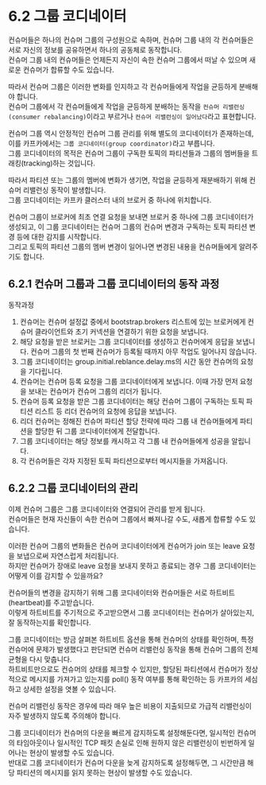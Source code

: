 # 6.2 그룹 코디네이터


컨슈머들은 하나의 컨슈머 그룹의 구성원으로 속하며, 컨슈머 그룹 내의 각 컨슈머들은 서로 자신의 정보를 공유하면서 하나의 공동체로 동작합니다.  
컨슈머 그룹 내의 컨슈머들은 언제든지 자신이 속한 컨슈머 그룹에서 떠날 수 있으며 새로운 컨슈머가 합류할 수도 있습니다.  

따라서 컨슈머 그룹은 이러한 변화를 인지하고 각 컨슈머들에게 작업을 균등하게 분배해야 합니다.  
컨슈머 그룹에서 각 컨슈머들에게 작업을 균등하게 분배하는 동작을 `컨슈머 리밸런싱(consumer rebalancing)`이라고 부르거나 `컨슈머 리밸런싱이 일어났다`라고 표현합니다.  

컨슈머 그룹 역시 안정적인 컨슈머 그룹 관리를 위해 별도의 코디네이터가 존재하는데, 이를 카프카에서는 `그룹 코디네이터(group coordinator)`라고 부릅니다.  
그룹 코디네이터의 목적은 컨슈머 그룹이 구독한 토픽의 파티션들과 그룹의 멤버들을 트래킹(tracking)하는 것입니다.  

따라서 파티션 또는 그룹의 멤버에 변화가 생기면, 작업을 균등하게 재분배하기 위해 컨슈머 리밸런싱 동작이 발생합니다.  
그룹 코디네이터는 카프카 클러스터 내의 브로커 중 하나에 위치합니다.  

컨슈머 그룹이 브로커에 최초 연결 요청을 보내면 브로커 중 하나에 그룹 코디네이터가 생성되고, 이 그룹 코디네이터는 컨슈머 그룹의 컨슈머 변경과 구독하는 토픽 파티션 변경 등에 대한 감지를 시작합니다.  
그리고 토픽의 파티션 그룹의 멤버 변경이 일어나면 변경된 내용을 컨슈머들에게 알려주기도 합니다.  

## 6.2.1 컨슈머 그룹과 그룹 코디네이터의 동작 과정


동작과정  
1. 컨슈머는 컨슈머 설정값 중에서 bootstrap.brokers 리스트에 있는 브로커에게 컨슈머 클라이언트와 초기 커넥션을 연결하기 위한 요청을 보냅니다.  
2. 해당 요청을 받은 브로커는 그룹 코디네이터를 생성하고 컨슈머에게 응답을 보냅니다. 컨슈머 그룹의 첫 번째 컨슈머가 등록될 때까지 아무 작업도 일어나지 않습니다.
3. 그룹 코디네이터는 group.initial.reblance.delay.ms의 시간 동안 컨슈머의 요청을 기다립니다. 
4. 컨슈머는 컨슈머 등록 요청을 그룹 코디네이터에게 보냅니다. 이때 가장 먼저 요청을 보내는 컨슈머가 컨슈머 그룹의 리더가 됩니다.
5. 컨슈머 등록 요청을 받은 그룹 코디네이터는 해당 컨슈머 그룹이 구독하는 토픽 파티션 리스트 등 리더 컨슈머의 요청에 응답을 보냅니다.
6. 리더 컨슈머는 정해진 컨슈머 파티션 할당 전략에 따라 그룹 내 컨슈머들에게 파티션을 할당한 뒤 그룹 코디네이터에게 전달합니다.
7. 그룹 코디네이터는 해당 정보를 캐시하고 각 그룹 내 컨슈머들에게 성공을 알립니다.
8. 각 컨슈머들은 각자 지정된 토픽 파티션으로부터 메시지들을 가져옵니다.  



## 6.2.2 그룹 코디네이터의 관리

이제 컨슈머 그룹은 그룹 코디네이터와 연결되어 관리를 받게 됩니다.  
컨슈머들은 현재 자신들이 속한 컨슈머 그룹에서 빠져나갈 수도, 새롭게 합류할 수도 있습니다.  

이러한 컨슈머 그룹의 변화들은 컨슈머 코디네이터에게 컨슈머가 join 또는 leave 요청을 보냅으로써 자연스럽게 처리됩니다.  
하지만 컨슈머가 장애로 leave 요청을 보내지 못하고 종료되는 경우 그룹 코디네이터는 어떻게 이를 감지할 수 있을까요?  

컨슈머들의 변경을 감지하기 위해 그룹 코디네이터와 컨슈머들은 서로 하트비트(heartbeat)를 주고받습니다.  
이렇게 하트비트를 주기적으로 주고받으면서 그룹 코디네이터는 컨슈머가 살아있는지, 잘 동작하는지를 확인합니다.  

그룹 코디네이터는 방금 살펴본 하트비트 옵션을 통해 컨슈머의 상태를 확인하며, 특정 컨슈머에 문제가 발생했다고 판단되면 컨슈머 리밸런싱 동작을 통해 컨슈머 그룹의 전체 균형을 다시 맞춥니다.  
하트비트만으로도 컨슈머의 상태를 체크할 수 있지만, 할당된 파티션에서 컨슈머가 정상적으로 메시지를 가져가고 있는지를 poll() 동작 여부를 통해 확인하는 등 카프카의 세심하고 상세한 설정을 엿볼 수 있습니다.  

컨슈머 리밸런싱 동작은 경우에 따라 매우 높은 비용이 지출되므로 가급적 리밸런싱이 자주 발생하지 않도록 주의해야 합니다.  

그룹 코디네이터가 컨슈머의 다운을 빠르게 감지하도록 설정해둔다면, 일시적인 컨슈머의 타임아웃이나 일시적인 TCP 패킷 손실로 인해 원하지 않은 리밸런싱이 빈번하게 일어나는 현상이 발생할 수도 있습니다.  
반대로 그룹 코디네이터가 컨슈머 다운을 늦게 감지하도록 설정해두면, 그 시간만큼 해당 파티션의 메시지를 읽지 못하는 현상이 발생할 수도 있습니다.  







